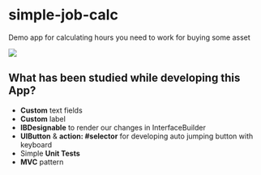 # simple-job-calc
Demo app for calculating hours you need to work for buying some asset

![](simp-calc.gif)

## What has been studied while developing this App? 
* **Custom** text fields
* **Custom** label
* **IBDesignable** to render our changes in InterfaceBuilder
* **UIButton** & **action: #selector** for developing auto jumping button with keyboard
* Simple **Unit Tests**
* **MVC** pattern
